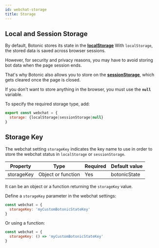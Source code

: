 ```yaml
---
id: webchat-storage
title: Storage
---
```


## Local and Session Storage

By default, Botonic stores its state in the [**localStorage**](https://developer.mozilla.org/en-US/docs/Web/API/Window/localStorage) With `localStorage`, the stored data is saved across browser sessions.

However, for security and privacy reasons, you may have to avoid storing bot data when the page session ends.

That's why Botonic also allows you to store on the [**sessionStorage**](https://developer.mozilla.org/en-US/docs/Web/API/Window/sessionStorage), which gets cleared once the page is closed.

If you don't want to store anything in the browser, you must use the **`null`** variable.

To specify the required storage type, add:

```javascript
export const webchat = {
  storage: {localStorage|sessionStorage|null}
}
```


## Storage Key 

The webchat setting `storageKey` indicates the key name to use in order to store the webchat status in `localStorage` or `sessionStorage`.

| Property   | Type               | Required | Default value |
|------------|--------------------|----------|---------------|
| storageKey | Object or function | Yes      | botonicState  |

It can be an object or a function returning the `storageKey` value. 

Define a `storageKey` parameter in the webchat settings:

```javascript
const webchat = {
  storageKey: 'myCustomBotonicStateKey'
}
```

Or using a function:

```javascript
const webchat = {
  storageKey: () => 'myCustomBotonicStateKey'
}
```